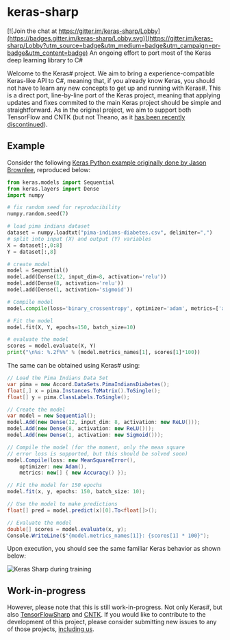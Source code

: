 # keras-sharp

[![Join the chat at https://gitter.im/keras-sharp/Lobby](https://badges.gitter.im/keras-sharp/Lobby.svg)](https://gitter.im/keras-sharp/Lobby?utm_source=badge&utm_medium=badge&utm_campaign=pr-badge&utm_content=badge)
An ongoing effort to port most of the Keras deep learning library to C#

Welcome to the Keras# project. We aim to bring a experience-compatible Keras-like API to C#, meaning that, if you already know Keras, you should not have to learn any new concepts to get up and running with Keras#. This is a direct port, line-by-line port of the Keras project, meaning that applying updates and fixes commited to the main Keras project should be simple and straightforward. As in the original project, we aim to support both TensorFlow and CNTK (but not Theano, as it [has been recently discontinued](https://groups.google.com/d/msg/theano-users/7Poq8BZutbY/rNCIfvAEAwAJ)).

## Example

Consider the following [Keras Python example originally done by Jason Brownlee](https://machinelearningmastery.com/tutorial-first-neural-network-python-keras/), reproduced below:

```python
from keras.models import Sequential
from keras.layers import Dense
import numpy

# fix random seed for reproducibility
numpy.random.seed(7)

# load pima indians dataset
dataset = numpy.loadtxt("pima-indians-diabetes.csv", delimiter=",")
# split into input (X) and output (Y) variables
X = dataset[:,0:8]
Y = dataset[:,8]

# create model
model = Sequential()
model.add(Dense(12, input_dim=8, activation='relu'))
model.add(Dense(8, activation='relu'))
model.add(Dense(1, activation='sigmoid'))

# Compile model
model.compile(loss='binary_crossentropy', optimizer='adam', metrics=['accuracy'])

# Fit the model
model.fit(X, Y, epochs=150, batch_size=10)

# evaluate the model
scores = model.evaluate(X, Y)
print("\n%s: %.2f%%" % (model.metrics_names[1], scores[1]*100))
```

The same can be obtained using Keras# using:

```csharp
// Load the Pima Indians Data Set
var pima = new Accord.DataSets.PimaIndiansDiabetes();
float[,] x = pima.Instances.ToMatrix().ToSingle();
float[] y = pima.ClassLabels.ToSingle();

// Create the model
var model = new Sequential();
model.Add(new Dense(12, input_dim: 8, activation: new ReLU()));
model.Add(new Dense(8, activation: new ReLU()));
model.Add(new Dense(1, activation: new Sigmoid()));

// Compile the model (for the moment, only the mean square 
// error loss is supported, but this should be solved soon)
model.Compile(loss: new MeanSquareError(), 
    optimizer: new Adam(), 
    metrics: new[] { new Accuracy() });

// Fit the model for 150 epochs
model.fit(x, y, epochs: 150, batch_size: 10);

// Use the model to make predictions
float[] pred = model.predict(x)[0].To<float[]>();

// Evaluate the model
double[] scores = model.evaluate(x, y);
Console.WriteLine($"{model.metrics_names[1]}: {scores[1] * 100}");
```

Upon execution, you should see the same familiar Keras behavior as shown below:

![Keras Sharp during training](https://github.com/cesarsouza/keras-sharp/raw/master/Docs/Wiki/learning.png)


## Work-in-progress

However, please note that this is still work-in-progress. Not only Keras#, but also [TensorFlowSharp](https://github.com/migueldeicaza/TensorFlowSharp) and [CNTK](https://github.com/Microsoft/CNTK). If you would like to contribute to the development of this project, please consider submitting new issues to any of those projects, [including us](https://github.com/cesarsouza/keras-sharp/issues).

